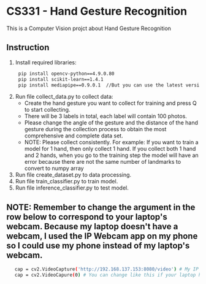 # CS331 - Hand Gesture Recognition
This is a Computer Vision projct about Hand Gesture Recognition
## Instruction
1. Install required libraries:
   ```bash
    pip install opencv-python==4.9.0.80
    pip install scikit-learn==1.4.1
    pip install mediapipe==0.9.0.1  //But you can use the latest version.
   ```
2. Run file collect_data.py to collect data:
   - Create the hand gesture you want to collect for training and press Q to start collecting.
   - There will be 3 labels in total, each label will contain 100 photos.
   - Please change the angle of the gesture and the distance of the hand gesture during the collection process to obtain the most comprehensive and complete data set.
   - NOTE: Please collect consistently. For example: If you want to train a model for 1 hand, then only collect 1 hand. If you collect both 1 hand and 2 hands, when you go to the training step the model will have an error because there are not the same number of landmarks to convert to numpy array
4. Run file create_dataset.py to data processing.
5. Run file train_classifier.py to train model.
7. Run file inference_classifier.py to test model.
## NOTE: Remember to change the argument in the row below to correspond to your laptop's webcam. Because my laptop doesn't have a webcam, I used the IP Webcam app on my phone so I could use my phone instead of my laptop's webcam.
```bash
   cap = cv2.VideoCapture('http://192.168.137.153:8080/video') # My IP webcam address
   cap = cv2.VideoCapure(0) # You can change like this if your laptop has a webcam
```
